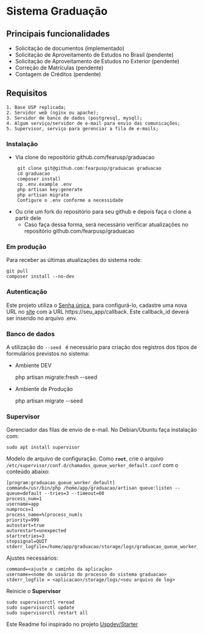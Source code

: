 # Sistema Graduação

## Principais funcionalidades

* Solicitação de documentos (implementado)
* Solicitação de Aproveitamento de Estudos no Brasil (pendente)
* Solicitação de Aproveitamento de Estudos no Exterior (pendente)
* Correção de Matrículas (pendente)
* Contagem de Créditos (pendente)

## Requisitos
    1. Base USP replicada;
    2. Servidor web (nginx ou apache);
    3. Servidor de banco de dados (postgresql, mysql);
    4. Algum serviço/servidor de e-mail para envio das comunicações;
    5. Supervisor, serviço para gerenciar a fila de e-mails;

### Instalação

* Via clone do repositório github.com/fearusp/graduacao
```
    git clone git@github.com:fearpusp/graduacao graduacao
    cd graduacao
    composer install
    cp .env.example .env
    php artisan key:generate
    php artisan migrate
    Configure o .env conforme a necessidade
```

* Ou crie um fork do repositório para seu github e depois faça o clone a partir dele
    * Caso faça dessa forma, será necessário verificar atualizações no repositório github.com/fearpusp/graduacao

### Em produção

Para receber as últimas atualizações do sistema rode:

    git pull
    composer install --no-dev


### Autenticação 

Este projeto utiliza o [Senha única](https://github.com/uspdev/senhaunica-socialite), para configurá-lo, cadastre uma nova URL no [site](https://uspdigital.usp.br/adminws/oauthConsumidorAcessar) com a URL https://seu_app/callback. Este callback_id deverá ser inserido no arquivo .env.

### Banco de dados

A utilização do ```--seed ``` é necessário para criação dos registros dos tipos de formulários previstos no sistema:

* Ambiente DEV

    php artisan migrate:fresh --seed

* Ambiente de Produção

    php artisan migrate --seed

### Supervisor 

Gerenciador das filas de envio de e-mail. No Debian/Ubuntu faça instalação com:

    sudo apt install supervisor

Modelo de arquivo de configuração. Como **`root`**, crie o arquivo `/etc/supervisor/conf.d/chamados_queue_worker_default.conf` com o conteúdo abaixo:

    [program:graduacao_queue_worker_default]
    command=/usr/bin/php /home/app/graduacao/artisan queue:listen --queue=default --tries=3 --timeout=60
    process_num=1
    username=app
    numprocs=1
    process_name=%(process_num)s
    priority=999
    autostart=true
    autorestart=unexpected
    startretries=3
    stopsignal=QUIT
    stderr_logfile=/home/app/graduacao/storage/logs/graduacao_queue_worker_default.log

Ajustes necessários:

    command=<ajuste o caminho da aplicação>
    username=<nome do usuário do processo do sistema graduacao>
    stderr_logfile = <aplicacao>/storage/logs/<seu arquivo de log>

Reinicie o **Supervisor**

    sudo supervisorctl reread
    sudo supervisorctl update
    sudo supervisorctl restart all

Este Readme foi inspirado no projeto [Uspdev/Starter](https://github.com/uspdev/starter)